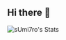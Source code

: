 ## Hi there 👋

<!--
**sUmi7ro/sUmi7ro** is a ✨ _special_ ✨ repository because its `README.md` (this file) appears on your GitHub profile.
-->

![sUmi7ro's Stats](https://github-readme-stats.vercel.app/api?username=sUmi7ro&theme=dark&show_icons=true&hide_border=true&count_private=true)
